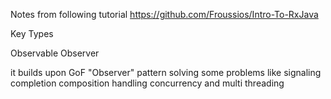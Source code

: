 Notes from following tutorial https://github.com/Froussios/Intro-To-RxJava

Key Types

Observable
Observer

it builds upon GoF "Observer" pattern solving some problems
like
signaling completion
composition 
handling concurrency and multi threading



